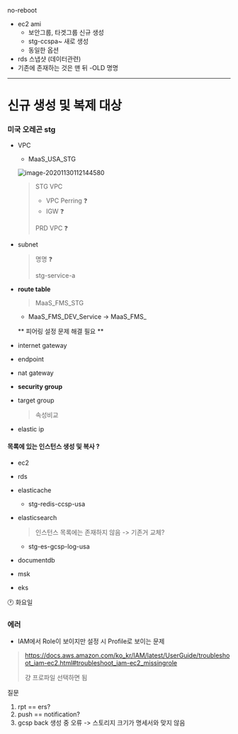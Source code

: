 no-reboot

- ec2 ami
  - 보안그룹, 타겟그룹 신규 생성
  - stg-ccspa~ 새로 생성
  - 동일한 옵션
- rds 스냅샷 (데이터관련)
- 기존에 존재하는 것은 맨 뒤 -OLD 명명

---

# 신규 생성 및 복제 대상

### 미국 오레곤 stg

- VPC

  - MaaS_USA_STG

  ![image-20201130112144580](C:\Users\jihong.kim\AppData\Roaming\Typora\typora-user-images\image-20201130112144580.png)

  > STG VPC
  >
  > - VPC Perring :question:
  > - IGW :question:
  >
  > PRD VPC :question:

- subnet

  > 명명 :question: 
  >
  > stg-service-a

- **route table**

  > MaaS_FMS_STG

  - MaaS_FMS_DEV_Service -> MaaS_FMS_

  ** 피어링 설정 문제 해결 필요 **

- internet gateway

- endpoint

- nat gateway

- **security group**

- target group

  > 속성비교

- elastic ip

#### 목록에 있는 인스턴스 생성 및 복사 ?

- ec2

- rds

- elasticache

  - stg-redis-ccsp-usa

- elasticsearch

  > 인스턴스 목록에는 존재하지 않음 -> 기존거 교체?

  - stg-es-gcsp-log-usa

- documentdb

- msk

- eks



:clock1: 화요일





### 에러

- IAM에서 Role이 보이지만 설정 시 Profile로 보이는 문제

> https://docs.aws.amazon.com/ko_kr/IAM/latest/UserGuide/troubleshoot_iam-ec2.html#troubleshoot_iam-ec2_missingrole
>
> 걍 프로파일 선택하면 됨



질문

1. rpt == ers?
2. push == notification?
3. gcsp back 생성 중 오류 -> 스토리지 크기가 명세서와 맞지 않음